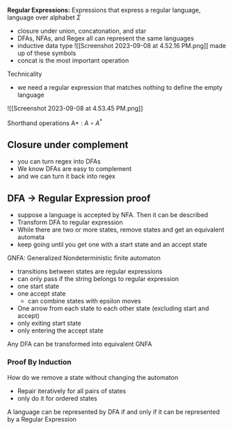 **Regular Expressions:** Expressions that express a regular language, language over alphabet $\Sigma$
- closure under union, concatonation, and star
- DFAs, NFAs, and Regex all can represent the same languages
- inductive data type
![[Screenshot 2023-09-08 at 4.52.16 PM.png]]
made up of these symbols
- concat is the most important operation

Technicality
- we need a regular expression that matches nothing to define the empty language

![[Screenshot 2023-09-08 at 4.53.45 PM.png]]

Shorthand operations
A+ : $A \circ A^*$
## Closure under complement
- you can turn regex into DFAs
- We know DFAs are easy to complement
- and we can turn it back into regex

## DFA -> Regular Expression proof
- suppose a language is accepted by NFA. Then it can be described
- Transform DFA to regular expression
- While there are two or more states, remove states and get an equivalent automata
- keep going until you get one with a start state and an accept state

GNFA: Generalized Nondeterministic finite automaton
- transitions between states are regular expressions
- can only pass if the string belongs to regular expression
- one start state
- one accept state
	- can combine states with epsilon moves
- One arrow from each state to each other state (excluding start and accept)
- only exiting start state
- only entering the accept state


Any DFA can be transformed into equivalent GNFA

### Proof By Induction
How do we remove a state without changing the automaton
- Repair iteratively for all pairs of states
- only do it for ordered states

A language can be represented by DFA if and only if it can be represented by a Regular Expression